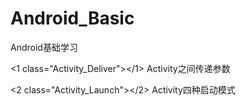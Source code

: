 # Android_Basic
Android基础学习

<1 class="Activity_Deliver"></1>   	Activity之间传递参数

<2 class="Activity_Launch"></2>		Activity四种启动模式